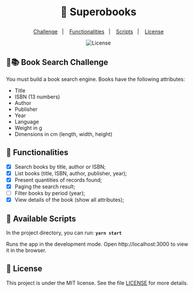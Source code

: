 # <p align="center"> :orange_book: Superobooks </p>

<p align="center">
<a href="#mag_right-books-book-search-challenge">Challenge</a>&nbsp;&nbsp;&nbsp;|&nbsp;&nbsp;&nbsp;
<a href="#memo-functionalities">Functionalities</a>&nbsp;&nbsp;&nbsp;|&nbsp;&nbsp;&nbsp;
<a href="#round_pushpin-available-scripts">Scripts</a>&nbsp;&nbsp;&nbsp;|&nbsp;&nbsp;&nbsp; 
<a href="#memo-licence">License</a>
</p>

<p align="center">
  <img alt="License" src="https://img.shields.io/static/v1?label=license&message=MIT&color=7159c1&labelColor=000000">
</p>

## :mag_right::books: Book Search Challenge

You must build a book search engine.
Books have the following attributes:

- Title
- ISBN (13 numbers)
- Author
- Publisher
- Year
- Language
- Weight in g
- Dimensions in cm (length, width, height)

## :memo: Functionalities

- [x] Search books by title, author or ISBN;
- [x] List books (title, ISBN, author, publisher, year);
- [x] Present quantities of records found;
- [x] Paging the search result;
- [ ] Filter books by period (year);
- [x] View details of the book (show all attributes);

## :round_pushpin: Available Scripts

In the project directory, you can run:
**`yarn start`**

Runs the app in the development mode.
Open http://localhost:3000 to view it in the browser.

## :memo: License

This project is under the MIT license. See the file [LICENSE](LICENSE.md) for more details.
